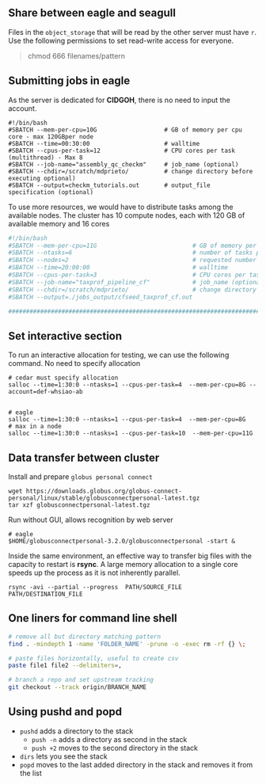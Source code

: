 ## Share between eagle and seagull

Files in the `object_storage` that will be read by the other server must have `r`. Use the following permissions to set read-write access for everyone. 
> chmod 666 filenames/pattern

## Submitting jobs in eagle

As the server is dedicated for **CIDGOH**, there is no need to input the account. 

```
#!/bin/bash                                 
#SBATCH --mem-per-cpu=10G                   # GB of memory per cpu core - max 120GBper node
#SBATCH --time=00:30:00                     # walltime
#SBATCH --cpus-per-task=12                  # CPU cores per task (multithread) - Max 8 
#SBATCH --job-name="assembly_qc_checkm"     # job_name (optional)
#SBATCH --chdir=/scratch/mdprieto/          # change directory before executing optional)
#SBATCH --output=checkm_tutorials.out       # output_file specification (optional)
```

To use more resources, we would have to distribute tasks among the available nodes. 
The cluster has 10 compute nodes, each with 120 GB of available memory and 16 cores

```sh
#!/bin/bash                                 
#SBATCH --mem-per-cpu=11G                           # GB of memory per cpu core - max 120GBper node
#SBATCH --ntasks=6                                  # number of tasks per node
#SBATCH --nodes=2                                   # requested number of nodes
#SBATCH --time=20:00:00                             # walltime
#SBATCH --cpus-per-task=3                           # CPU cores per task (multithread) - Max 8 
#SBATCH --job-name="taxprof_pipeline_cf"            # job_name (optional)
#SBATCH --chdir=/scratch/mdprieto/                  # change directory before executing optional)
#SBATCH --output=./jobs_output/cfseed_taxprof_cf.out      

######################################################################################################
```


## Set interactive section

To run an interactive allocation for testing, we can use the following command. No need to specify allocation

```
# cedar must specify allocation
salloc --time=1:30:0 --ntasks=1 --cpus-per-task=4  --mem-per-cpu=8G --account=def-whsiao-ab


# eagle
salloc --time=1:30:0 --ntasks=1 --cpus-per-task=4  --mem-per-cpu=8G 
# max in a node
salloc --time=1:30:0 --ntasks=1 --cpus-per-task=10  --mem-per-cpu=11G 
```

## Data transfer between cluster

Install and prepare `globus personal connect`

    wget https://downloads.globus.org/globus-connect-personal/linux/stable/globusconnectpersonal-latest.tgz
    tar xzf globusconnectpersonal-latest.tgz


Run without GUI, allows recognition by web server

    # eagle
    $HOME/globusconnectpersonal-3.2.0/globusconnectpersonal -start &

Inside the same environment, an effective way to transfer big files with the capacity to restart is **rsync**. A large memory allocation to a single core speeds up the process as it is not inherently parallel. 

    rsync -avi --partial --progress  PATH/SOURCE_FILE PATH/DESTINATION_FILE



## One liners for command line shell

```sh
# remove all but directory matching pattern
find . -mindepth 1 -name 'FOLDER_NAME' -prune -o -exec rm -rf {} \;

# paste files horizontally, useful to create csv
paste file1 file2 --delimiters=,

# branch a repo and set upstream tracking
git checkout --track origin/BRANCH_NAME
```

## Using pushd and popd

- `pushd` adds a directory to the stack 
    - `push -n` adds a directory as second in the stack
    - `push +2` moves to the second directory in the stack 
- `dirs` lets you see the stack
- `popd` moves to the last added directory in the stack and removes it from the list